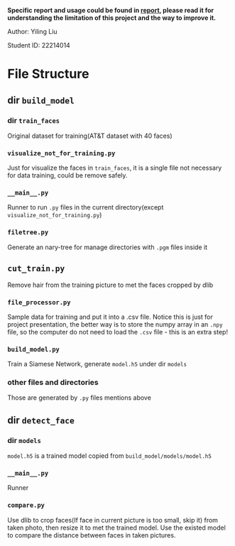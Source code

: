 **Specific report and usage could be found in [report](report/report.md), please read it for understanding the limitation of this project and the way to improve it.**

Author: Yiling Liu

Student ID: 22214014

# File Structure

## dir `build_model`

### dir `train_faces`

Original dataset for training(AT&T dataset with 40 faces)

### `visualize_not_for_training.py`
Just for visualize the faces in `train_faces`, it is a single file not necessary for data training, could be remove safely.

### `__main__.py`
Runner to run `.py` files in the current directory(except `visualize_not_for_training.py`)

### `filetree.py`
Generate an nary-tree for manage directories with `.pgm` files inside it

## `cut_train.py`
Remove hair from the training picture to met the faces cropped by dlib

### `file_processor.py`
Sample data for training and put it into a .csv file. Notice this is just for project presentation, the better way is to store the numpy array in an `.npy` file, so the computer do not need to load the `.csv` file - this is an extra step!

### `build_model.py`
Train a Siamese Network, generate `model.h5` under dir `models`

### other files and directories
Those are generated by `.py` files mentions above

## dir `detect_face`

### dir `models`
`model.h5` is a trained model copied from `build_model/models/model.h5`

### `__main__.py`
Runner

### `compare.py`
Use dlib to crop faces(If face in current picture is too small, skip it) from taken photo, then resize it to met the trained model. Use the existed model to compare the distance between faces in taken pictures.